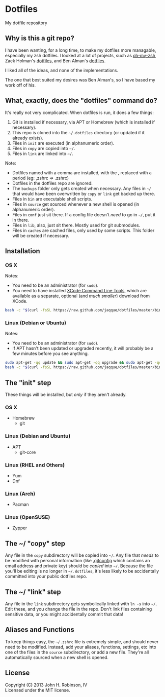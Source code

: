 # Dotfiles

My dotfile repository

## Why is this a git repo?

I have been wanting, for a long time, to make my dotfiles more managable, especially my zsh dotfiles. I looked at a lot of projects, such as [oh-my-zsh], Zack Holman's [dotfiles][holman], and Ben Alman's [dotfiles][cowboy].

I liked all of the ideas, and none of the implementations.

The one that best suited my desires was Ben Alman's, so I have based my work off of his.

[oh-my-zsh]: https://github.com/robbyrussell/oh-my-zsh
[holman]: https://github.com/holman/dotfiles
[cowboy]: https://github.com/cowboy/dotfiles

## What, exactly, does the "dotfiles" command do?

It's really not very complicated. When dotfiles is run, it does a few things:

1. Git is installed if necessary, via APT or Homebrew (which is installed if necessary).
2. This repo is cloned into the `~/.dotfiles` directory (or updated if it already exists).
2. Files in `init` are executed (in alphanumeric order).
3. Files in `copy` are copied into `~/`.
4. Files in `link` are linked into `~/`.

Note:

* Dotfiles named with a comma are installed, with the , replaced with a period (eg: ,zshrc => .zshrc)
* Dotfiles in the dotfiles repo are ignored.
* The `backups` folder only gets created when necessary. Any files in `~/` that would have been overwritten by `copy` or `link` get backed up there.
* Files in `bin` are executable shell scripts.
* Files in `source` get sourced whenever a new shell is opened (in alphanumeric order).
* Files in `conf` just sit there. If a config file doesn't _need_ to go in `~/`, put it in there.
* Files in `lib`, also, just sit there. Mostly used for git submodules.
* Files in `caches` are cached files, only used by some scripts. This folder will be created if necessary.

## Installation
### OS X
Notes:

* You need to be an administrator (for `sudo`).
* You need to have installed [XCode Command Line Tools](https://developer.apple.com/downloads/index.action?=command%20line%20tools), which are available as a separate, optional (and _much smaller_) download from XCode.

```sh
bash -c "$(curl -fsSL https://raw.github.com/jaqque/dotfiles/master/bin/dotfiles)" && source ~/.zshrc
```

### Linux (Debian or Ubuntu)
Notes:

* You need to be an administrator (for `sudo`).
* If APT hasn't been updated or upgraded recently, it will probably be a few minutes before you see anything.

```sh
sudo apt-get -qq update && sudo apt-get -qq upgrade && sudo apt-get -qq install curl && echo &&
bash -c "$(curl -fsSL https://raw.github.com/jaqque/dotfiles/master/bin/dotfiles)" && source ~/.zshrc
```

## The "init" step
These things will be installed, but _only_ if they aren't already.

### OS X
* Homebrew
  * git

### Linux (Debian and Ubuntu)
* APT
  * git-core

### Linux (RHEL and Others)
* Yum
* Dnf

### Linux (Arch)
* Pacman

### Linux (OpenSUSE)
* Zypper


## The ~/ "copy" step
Any file in the `copy` subdirectory will be copied into `~/`. Any file that _needs_ to be modified with personal information (like [.gitconfig](https://github.com/jaqque/dotfiles/blob/master/copy/.gitconfig) which contains an email address and private key) should be _copied_ into `~/`. Because the file you'll be editing is no longer in `~/.dotfiles`, it's less likely to be accidentally committed into your public dotfiles repo.

## The ~/ "link" step
Any file in the `link` subdirectory gets symbolically linked with `ln -s` into `~/`. Edit these, and you change the file in the repo. Don't link files containing sensitive data, or you might accidentally commit that data!

## Aliases and Functions
To keep things easy, the `~/.zshrc` file is extremely simple, and should never need to be modified. Instead, add your aliases, functions, settings, etc into one of the files in the `source` subdirectory, or add a new file. They're all automatically sourced when a new shell is opened.

## License
Copyright (C) 2013 John H. Robinson, IV  
Licensed under the MIT license.  
